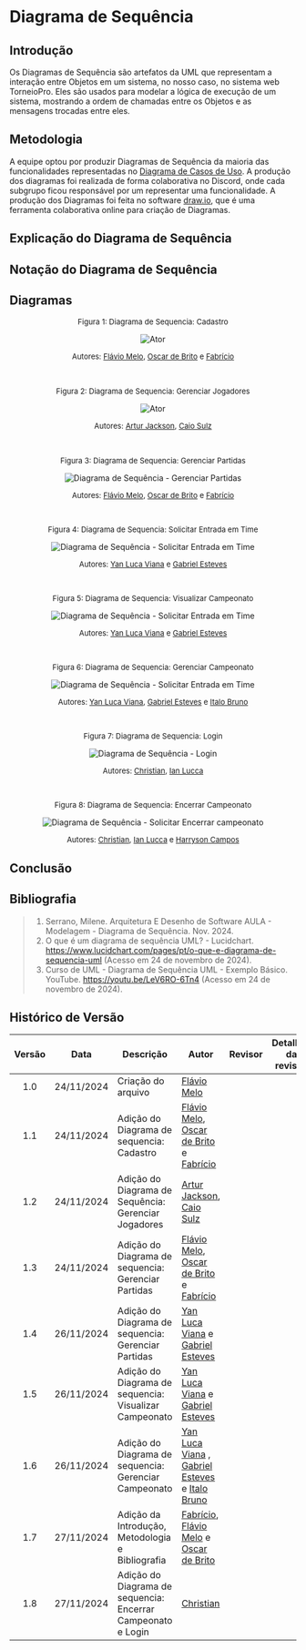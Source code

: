 # Diagrama de Sequência

## Introdução

Os Diagramas de Sequência são artefatos da UML que representam a interação entre Objetos em um sistema, no nosso caso, no sistema web TorneioPro. Eles são usados para modelar a lógica de execução de um sistema, mostrando a ordem de chamadas entre os Objetos e as mensagens trocadas entre eles.

## Metodologia

A equipe optou por produzir Diagramas de Sequência da maioria das funcionalidades representadas no [Diagrama de Casos de Uso](<!-- #### LINK #### -->). A produção dos diagramas foi realizada de forma colaborativa no Discord, onde cada subgrupo ficou responsável por um representar uma funcionalidade. A produção dos Diagramas foi feita no software [draw.io](https://www.drawio.com/), que é uma ferramenta colaborativa online para criação de Diagramas.

## Explicação do Diagrama de Sequência


## Notação do Diagrama de Sequência


## Diagramas

<center>

<!-- ####################### Sequência - Cadastro ####################### -->

<font size="2"><p style="text-align: center">Figura 1: Diagrama de Sequencia: Cadastro </p></font>

![Ator](../../Assets/Cadastro.png)


<font size="2"><p style="text-align: center">Autores: [Flávio Melo](https://github.com/flavioovatsug), [Oscar de Brito](https://github.com/OscarDeBrito) e [Fabrício](https://github.com/FabricioDeQueiroz) </p></font>

<br>

<!-- ####################### Sequência - Gerenciar Jogadores ####################### -->

<font size="2"><p style="text-align: center">Figura 2: Diagrama de Sequencia: Gerenciar Jogadores </p></font>

![Ator](../../Assets/SequenciaGerenciarJogador.jpg)


<font size="2"><p style="text-align: center">Autores: [Artur Jackson](https://github.com/artur-jack), [Caio Sulz](https://github.com/CaioSulz) </p></font>

<br>

<!-- ####################### Sequência - Gerenciar Partidas ####################### -->

<font size="2"><p style="text-align: center">Figura 3: Diagrama de Sequencia: Gerenciar Partidas </p></font>

![Diagrama de Sequência - Gerenciar Partidas](../../Assets/SequenciaGerenciarPartidas.jpg)


<font size="2"><p style="text-align: center">Autores: [Flávio Melo](https://github.com/flavioovatsug), [Oscar de Brito](https://github.com/OscarDeBrito) e [Fabrício](https://github.com/FabricioDeQueiroz) </p></font>

<br>
<font size="2"><p style="text-align: center">Figura 4: Diagrama de Sequencia: Solicitar Entrada em Time </p></font>

![Diagrama de Sequência - Solicitar Entrada em Time](../../Assets/SequenciaSolicitarEntradaEmTime.png)


<font size="2"><p style="text-align: center">Autores: [Yan Luca Viana](https://github.com/yan-luca) e [Gabriel Esteves](https://github.com/GabrielMEsteves) </p></font>

 <br>
<font size="2"><p style="text-align: center">Figura 5: Diagrama de Sequencia: Visualizar Campeonato </p></font>

![Diagrama de Sequência - Solicitar Entrada em Time](../../Assets/SequenciaVisualizarCampeonato.png)


<font size="2"><p style="text-align: center">Autores: [Yan Luca Viana](https://github.com/yan-luca) e [Gabriel Esteves](https://github.com/GabrielMEsteves) </p></font>

<br>
<font size="2"><p style="text-align: center">Figura 6: Diagrama de Sequencia: Gerenciar Campeonato </p></font>

![Diagrama de Sequência - Solicitar Entrada em Time](../../Assets/SequenciaGerenciarCampeonato.png)


<font size="2"><p style="text-align: center">Autores: [Yan Luca Viana](https://github.com/yan-luca),  [Gabriel Esteves](https://github.com/GabrielMEsteves) e [Italo Bruno](https://github.com/ItaloBrunoM) </p></font>

<br>
<font size="2"><p style="text-align: center">Figura 7: Diagrama de Sequencia: Login </p></font>

![Diagrama de Sequência - Login](../../Assets/login.png)


<font size="2"><p style="text-align: center">Autores: [Christian](https://github.com/crstyhs), [Ian Lucca](https://github.com/IanLucca12)  </p></font>

<br>
<font size="2"><p style="text-align: center">Figura 8: Diagrama de Sequencia: Encerrar Campeonato </p></font>

![Diagrama de Sequência - Solicitar Encerrar campeonato](../../Assets/EncerrarCampeonato.png)


<font size="2"><p style="text-align: center">Autores: [Christian](https://github.com/crstyhs), [Ian Lucca](https://github.com/IanLucca12) e [Harryson Campos](https://github.com/harry-cmartin) </p></font>

</center>

## Conclusão

## Bibliografia

> 1. Serrano, Milene. Arquitetura E Desenho de Software AULA - Modelagem - Diagrama de Sequência. Nov. 2024.
> 2. O que é um diagrama de sequência UML? - Lucidchart. https://www.lucidchart.com/pages/pt/o-que-e-diagrama-de-sequencia-uml (Acesso em 24 de novembro de 2024).
> 3. Curso de UML - Diagrama de Sequência UML - Exemplo Básico. YouTube. https://youtu.be/LeV6RO-6Tn4 (Acesso em 24 de novembro de 2024).

## Histórico de Versão

|Versão|Data|Descrição|Autor|Revisor| Detalhes da revisão |
|:----:|----|---------|-----|:-------:|-----| 
| 1.0 | 24/11/2024 | Criação do arquivo | [Flávio Melo](https://github.com/flavioovatsug) |  | |
| 1.1 | 24/11/2024 | Adição do Diagrama de sequencia: Cadastro | [Flávio Melo](https://github.com/flavioovatsug), [Oscar de Brito](https://github.com/OscarDeBrito) e [Fabrício](https://github.com/FabricioDeQueiroz) |  | |
| 1.2 | 24/11/2024 | Adição do Diagrama de Sequência: Gerenciar Jogadores | [Artur Jackson](https://github.com/artur-jack), [Caio Sulz](https://github.com/CaioSulz) |  | |
| 1.3 | 24/11/2024 | Adição do Diagrama de sequencia: Gerenciar Partidas | [Flávio Melo](https://github.com/flavioovatsug), [Oscar de Brito](https://github.com/OscarDeBrito) e [Fabrício](https://github.com/FabricioDeQueiroz) |  | |
| 1.4 | 26/11/2024 | Adição do Diagrama de sequencia: Gerenciar Partidas | [Yan Luca Viana](https://github.com/yan-luca) e [Gabriel Esteves](https://github.com/GabrielMEsteves)|  | |
| 1.5 | 26/11/2024 | Adição do Diagrama de sequencia: Visualizar Campeonato | [Yan Luca Viana](https://github.com/yan-luca) e [Gabriel Esteves](https://github.com/GabrielMEsteves)|  | |
| 1.6 | 26/11/2024 | Adição do Diagrama de sequencia: Gerenciar Campeonato | [Yan Luca Viana](https://github.com/yan-luca) , [Gabriel Esteves](https://github.com/GabrielMEsteves) e [Italo Bruno](https://github.com/ItaloBrunoM)|  | |
| 1.7 | 27/11/2024 | Adição da Introdução, Metodologia e Bibliografia | [Fabrício](https://github.com/FabricioDeQueiroz), [Flávio Melo](https://github.com/flavioovatsug) e [Oscar de Brito](https://github.com/OscarDeBrito) |  | |
| 1.8 | 27/11/2024 | Adição do Diagrama de sequencia: Encerrar Campeonato e Login | [Christian](https://github.com/crstyhs) |  | |